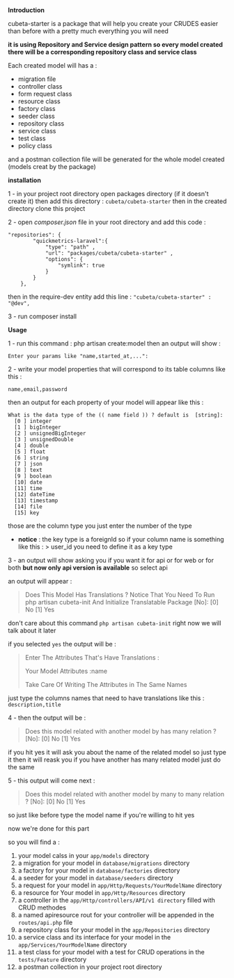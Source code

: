 **Introduction**

 cubeta-starter is a package that will help you create your CRUDES easier than before with a pretty much        everything you will need

 **it is using Repository and Service design pattern so every model created there will be a corresponding repository class and service class**

Each created model will has a : 
- migration file 
- controller class
- form request class
- resource class
- factory class
- seeder class  
- repository class 
- service class  
- test class
- policy class

and a postman collection file will be generated for the whole model created (models creat by the package)

**installation**

1 - in your project root directory open packages directory (if it doesn't create it) then add this directory : `cubeta/cubeta-starter` then in the created directory clone this project

2 - open _composer.json_ file in your root directory and add this code : 
```
"repositories": {
        "quickmetrics-laravel":{
            "type": "path" ,
            "url": "packages/cubeta/cubeta-starter" ,
            "options": {
                "symlink": true
            }
        }
    },
```
then in the require-dev entity add this line : `"cubeta/cubeta-starter" : "@dev",`

3 - run composer install



**Usage**

1 - run this command : php artisan create:model <YourMoodel> then an output will show : 

`Enter your params like "name,started_at,...":`

2 - write your model properties that will correspond to its table columns like this : 

`name,email,password`

then an output for each property of your model will appear like this : 
```
What is the data type of the (( name field )) ? default is  [string]:
  [0 ] integer           
  [1 ] bigInteger        
  [2 ] unsignedBigInteger
  [3 ] unsignedDouble    
  [4 ] double            
  [5 ] float             
  [6 ] string            
  [7 ] json
  [8 ] text
  [9 ] boolean
  [10] date
  [11] time
  [12] dateTime
  [13] timestamp
  [14] file
  [15] key
```
those are the column type you just enter the number of the type 

 - **notice** : the key type is a foreignId so if your column name is something like this : > user_id you need to define it as a key type 

 3 - an output will show asking you if you want it for api or for web or for both **but now only api version is available**  so select api 
 
 an output will appear : 
 
> Does This Model Has Translations ? 
> Notice That You Need To Run php artisan cubeta-init And Initialize Translatable Package [No]:
>   [0] No
>   [1] Yes

don't care about this command `php artisan cubeta-init` right now we will talk about it later

if you selected `yes` the output will be : 

 > Enter The Attributes That's Have Translations :
> 
>  Your Model Attributes :name
> 
>  Take Care Of Writing The Attributes in The Same Names

just type the columns names that need to have translations like this : `description,title`

4 - then the output will be : 

 > Does this model related with another model by has many relation ? [No]:
>   [0] No
>   [1] Yes

if you hit yes it will ask you about the name of the related model so just type it
then it will reask you if you have another has many related model just do the same 

5 - this output will come next : 

>  Does this model related with another model by many to many relation ? [No]:
>   [0] No
>   [1] Yes

so just like before type the model name if you're willing to hit yes

now we're done for this part

so you will find a : 

1. your model calss in your `app/models` directory
1. a migration for your model in `database/migrations` directory
1. a factory for your model in `database/factories` directory
1. a seeder for your model in `database/seeders` directory
1. a request for your model in `app/Http/Requests/YourModelName` directory
1. a resource for Your model in `app/Http/Resources` directory 
1. a controller in the `app/Http/controllers/API/v1 directory` filled with CRUD methodes
1. a named apiresource rout for your controller will be appended in the `routes/api.php` file
1. a repository class for your model in the `app/Repositories` directory
1. a service class and its interface for your model in the `app/Services/YourModelName` directory 
1. a test class for your model with a test for CRUD operations in the `tests/Feature` directory
1. a postman collection in your project root directory 

